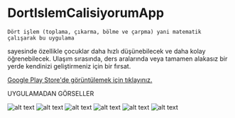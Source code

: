 # DortIslemCalisiyorumApp

    Dört işlem (toplama, çıkarma, bölme ve çarpma) yani matematik çalışarak bu uygulama 
sayesinde özellikle çocuklar daha hızlı düşünebilecek ve daha kolay öğrenebilecek. 
Ulaşım sırasında, ders aralarında veya tamamen alakasız bir yerde kendinizi 
geliştirmeniz için bir fırsat.

[Google Play Store'de görüntülemek için tıklayınız.](https://play.google.com/store/apps/details?id=com.bek.dortislemcalisiyorum)

UYGULAMADAN GÖRSELLER

![alt text](https://play-lh.googleusercontent.com/vDtN83lYwRmRHQ7o1aK0xI1Nsm5Z5bT0h08aixKvWq0fvFp9O7nVxHsBwB8jI2KEqPkQ=w1366-h695-rw)
![alt text](https://play-lh.googleusercontent.com/TK220kDXfPZawZXHfgHDvLypL_IIo8d-GZuAHV7zIaiqt3XHMfOLrdxGFLTgx5U5n2ZB=w1366-h695-rw)
![alt text](https://play-lh.googleusercontent.com/W6qQobkbjYpjJa5EaOdmTDHppHEGJlIwx6uckYscwKYzMo9rbmk91Gf7YWfxG3SDNg=w1366-h695-rw)
![alt text](https://play-lh.googleusercontent.com/DnunUEgoGPkbo9J9J_SWT6ze8_vgfMb8IuHXhZ7DJveNPmEErFWD6wE3LCoE5VtwMw=w1366-h695-rw)
![alt text](https://play-lh.googleusercontent.com/hIFaVuS9OJQi5sgpOHjztNDNrFCidH-zd4WkUwjIyNfzmy0OXJNfa__D6efnwqrxXug=w1366-h695-rw)
![alt text](https://play-lh.googleusercontent.com/15FQz_NMNby7Vcz9pBcVYghaTvfRUp_bo-YtUzHsWFnghoBh4TtKFWtI6bXjYjzGFQ=w1366-h695-rw)
